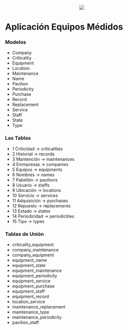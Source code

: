 <p align="center"><img src="https://laravel.com/assets/img/components/logo-laravel.svg"></p>

# Aplicación Equipos Médidos


### Modelos
+ Company
+ Criticality
+ Equipment
+ Location
+ Maintenance
+ Name
+ Pavilion
+ Periodicity
+ Purchase
+ Record
+ Replacement
+ Service
+ Staff
+ State
+ Type

### Las Tablas

+ 1 Criticidad -> criticalities
+ 2 Historial -> records
+ 3 Mantención -> maintenances
+ 4 Emmpresas -> companies
+ 5 Equipos -> equipments
+ 6 Nombres -> names
+ 7 Pabellón -> pavilions
+ 8 Usuario  -> staffs
+ 9 Ubicación -> locations
+ 10 Servicio -> services
+ 11 Adquisición -> purchases
+ 12 Repuesto -> replacements
+ 13 Estado -> states
+ 14 Periodicidad -> periodicities
+ 15 Tipo -> types

### Tablas de Unión
+ criticality_equipment
+ company_maintenance
+ company_equipment
+ equipment_name
+ equipment_state
+ equipment_maintenance
+ equipment_periodicity
+ equipment_service
+ equipment_purchase
+ equipment_staff
+ equipment_record
+ location_service
+ maintenance_replacement
+ maintenance_type
+ maintenance_periodicity
+ pavilion_staff